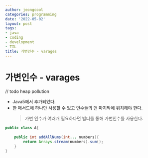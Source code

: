 ```yaml
---
author: jeongcool
categories: programming
date: '2022-05-02'
layout: post
tags:
- java
- coding
- development
- TIL
title: 가변인수 - varages
---
```


# 가변인수 - varages
// todo heap pollution

- Java5에서 추가되었다.
- 한 매서드에 하나만 사용할 수 있고 인수들의 맨 마지막에 위치해야 한다.
  > 가변 인수가 여러개 필요하다면 빌더를 통해 가변인수를 사용한다.

```java
public class A{
    
    public int addAllNums(int... numbers){
        return Arrays.stream(numbers).sum();
    }
}
```